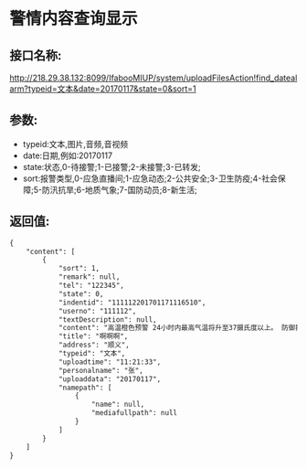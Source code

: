 # 警情内容查询显示

## 接口名称:

<http://218.29.38.132:8099/IfabooMIUP/system/uploadFilesAction!find_datealarm?typeid=文本&date=20170117&state=0&sort=1>

## 参数:

- typeid:文本,图片,音频,音视频
- date:日期,例如:20170117
- state:状态,0-待接警;1-已接警;2-未接警;3-已转发;
- sort:报警类型,0-应急直播间;1-应急动态;2-公共安全;3-卫生防疫;4-社会保障;5-防汛抗旱;6-地质气象;7-国防动员;8-新生活;

## 返回值:

```txt
{
    "content": [
        {
            "sort": 1,
            "remark": null,
            "tel": "122345",
            "state": 0,
            "indentid": "111112201701171116510",
            "userno": "111112",
            "textDescription": null,
            "content": "高温橙色预警 24小时内最高气温将升至37摄氏度以上。 防御指南： 1\. 有关部门和单位按照职责落实防暑降温保障措施； 2\. 尽量避免在高温时段进行户外活动，高温条件下作业的人员应当缩短连续工作时间； 3\. 对老、弱、病、幼人群提供防暑降温指导，并采取必要的防护措施； 4\. 有关部门和单位应当注意防范因用电量过高，以及电线、变压器等电力负载过大而引发的火灾。 ",
            "title": "啊啊啊",
            "address": "顺义",
            "typeid": "文本",
            "uploadtime": "11:21:33",
            "personalname": "张",
            "uploaddata": "20170117",
            "namepath": [
                {
                    "name": null,
                    "mediafullpath": null
                }
            ]
        }
    ]
}
```
